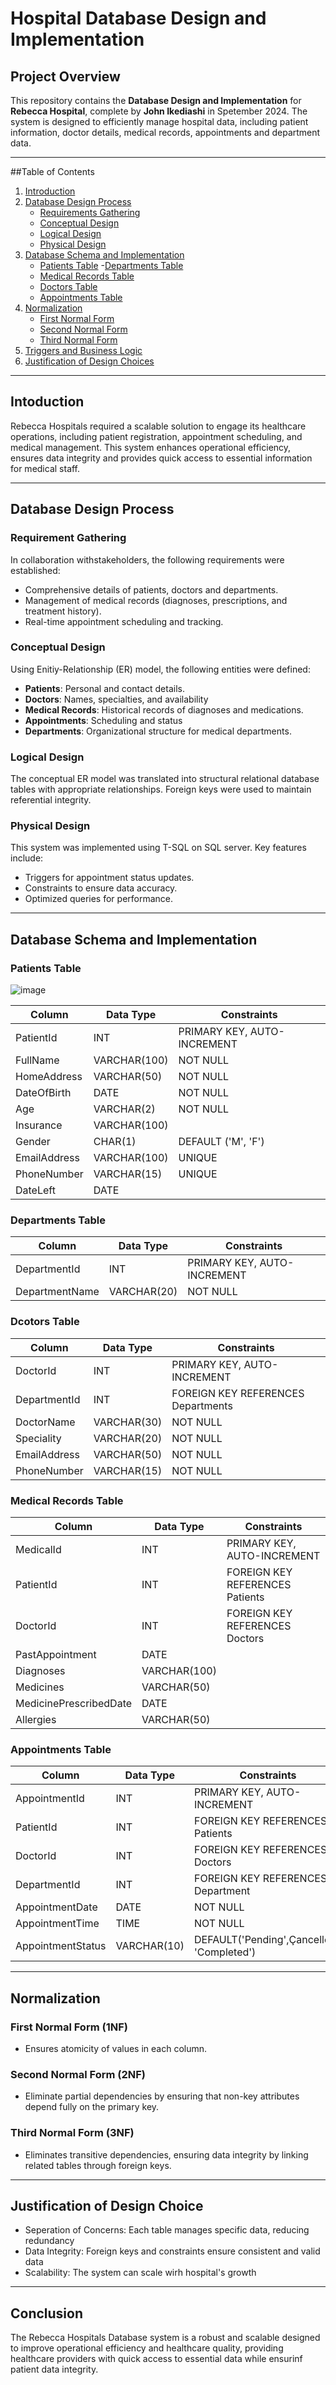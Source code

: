 # Hospital Database Design and Implementation
## Project Overview
This repository contains the **Database Design and Implementation** for **Rebecca Hospital**, complete by **John Ikediashi** in Spetember 2024. The system is designed to efficiently manage hospital data, including patient information, doctor details, medical records, appointments and department data.

---

##Table of Contents
1. [Introduction](#introduction)
2. [Database Design Process](#database-design-process)
   - [Requirements Gathering](#requirements-gathering)
   - [Conceptual Design](#conceptual-design)
   - [Logical Design](#logical-design)
   - [Physical Design](#physical-design)
3. [Database Schema and Implementation](#database-schema-and-implementation)
   - [Patients Table](#patients-table)
   -[Departments Table](#departments-table)
   - [Medical Records Table](#medical-records-table)
   - [Doctors Table](#doctors-table)
   - [Appointments Table](#appointments-table)
4. [Normalization](#normalization)
   - [First Normal Form](#first-normal-form)
   - [Second Normal Form](#second-normal-form)
   - [Third Normal Form](#third-normal-form)
5. [Triggers and Business Logic](#triggers-and-business-logic)
6. [Justification of Design Choices](justification-of-design-choices)

---
## Intoduction
Rebecca Hospitals required a scalable solution to engage its healthcare operations, including patient registration, appointment scheduling, and medical management. This system enhances operational efficiency, ensures data integrity and provides quick access to essential information for medical staff.

---
## Database Design Process
### Requirement Gathering
In collaboration withstakeholders, the following requirements were established:
- Comprehensive details of patients, doctors and departments.
- Management of medical records (diagnoses, prescriptions, and treatment history).
- Real-time appointment scheduling and tracking.

### Conceptual Design
Using Enitiy-Relationship (ER) model, the following entities were defined:
- **Patients**: Personal and contact details.
- **Doctors**: Names, specialties, and availability
- **Medical Records**: Historical records of diagnoses and medications.
- **Appointments**: Scheduling and status
- **Departments**: Organizational structure for medical departments.
  
### Logical Design
The conceptual ER model was translated into structural relational database tables with appropriate relationships. Foreign keys were used to maintain referential integrity.

### Physical Design
This system was implemented using T-SQL on SQL server. Key features include:
- Triggers for appointment status updates.
- Constraints to ensure data accuracy.
- Optimized queries for performance.

---
## Database Schema and Implementation
### Patients Table
![image](https://github.com/user-attachments/assets/6bd33fde-a5c6-4766-81e0-6ae35057e920)

 
| Column         | Data Type   | Constraints                   |
|----------------|-------------|-------------------------------|
| PatientId      | INT         | PRIMARY KEY, AUTO-INCREMENT    |
|FullName        | VARCHAR(100)| NOT NULL                       |
| HomeAddress    | VARCHAR(50) | NOT NULL                      |
| DateOfBirth    | DATE        | NOT NULL                      |
| Age            | VARCHAR(2)  | NOT NULL                      |
| Insurance      | VARCHAR(100)|                               |
| Gender         | CHAR(1)     | DEFAULT ('M', 'F')            |
| EmailAddress   | VARCHAR(100)| UNIQUE                        |
| PhoneNumber    | VARCHAR(15) | UNIQUE                        |
| DateLeft       | DATE        |                               |

### Departments Table
| Column         | Data Type   | Constraints                   |
|----------------|-------------|-------------------------------|
| DepartmentId   | INT         | PRIMARY KEY, AUTO-INCREMENT    |
| DepartmentName | VARCHAR(20) | NOT NULL                      |

### Dcotors Table

| Column         | Data Type   | Constraints                   |
|----------------|-------------|-------------------------------|
| DoctorId       | INT         | PRIMARY KEY, AUTO-INCREMENT    |
| DepartmentId   | INT         | FOREIGN KEY REFERENCES Departments|
| DoctorName     | VARCHAR(30) | NOT NULL                      |
| Speciality     | VARCHAR(20) | NOT NULL                      |
| EmailAddress   | VARCHAR(50) | NOT NULL                      |
| PhoneNumber    | VARCHAR(15) |NOT NULL                       |
 
### Medical Records Table

| Column                | Data Type   | Constraints                   |
|-----------------------|-------------|-------------------------------|
| MedicalId             | INT         | PRIMARY KEY, AUTO-INCREMENT    |
| PatientId             | INT         | FOREIGN KEY REFERENCES Patients|
| DoctorId              | INT         | FOREIGN KEY REFERENCES Doctors |
| PastAppointment       | DATE        |                               |
| Diagnoses             | VARCHAR(100)|                               |
| Medicines             | VARCHAR(50) |                               |
| MedicinePrescribedDate| DATE        |                               |
| Allergies             | VARCHAR(50) |                               |



### Appointments Table

| Column         | Data Type   | Constraints                   |
|----------------|-------------|-------------------------------|
| AppointmentId  | INT         | PRIMARY KEY, AUTO-INCREMENT    |
| PatientId      | INT         | FOREIGN KEY REFERENCES Patients|
| DoctorId       | INT         | FOREIGN KEY REFERENCES Doctors |
| DepartmentId   | INT         | FOREIGN KEY REFERENCES Department|
| AppointmentDate| DATE        | NOT NULL                      |
| AppointmentTime| TIME        | NOT NULL                      |
| AppointmentStatus| VARCHAR(10) | DEFAULT('Pending',Çancelled', 'Completed')

---
## Normalization
### First Normal Form (1NF)
- Ensures atomicity of values in each column.

### Second Normal Form (2NF)
- Eliminate partial dependencies by ensuring that non-key attributes depend fully on the primary key.
  
### Third Normal Form (3NF)
- Eliminates transitive dependencies, ensuring data integrity by linking related tables through foreign keys.

---
## Justification of Design Choice
- Seperation of Concerns: Each table manages specific data, reducing redundancy
- Data Integrity: Foreign keys and constraints ensure consistent and valid data
- Scalability: The system can scale wirh hospital's growth

---
## Conclusion
The Rebecca Hospitals Database system is a robust and scalable designed to improve operational efficiency and healthcare quality, providing healthcare providers with quick access to essential data while ensurinf patient data integrity.
